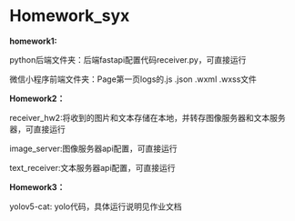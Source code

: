 # Homework_syx

**homework1:**

python后端文件夹：后端fastapi配置代码receiver.py，可直接运行

微信小程序前端文件夹：Page第一页logs的.js  .json .wxml .wxss文件



**Homework2：**

receiver_hw2:将收到的图片和文本存储在本地，并转存图像服务器和文本服务器，可直接运行

image_server:图像服务器api配置，可直接运行

text_receiver:文本服务器api配置，可直接运行



**Homework3：**

yolov5-cat: yolo代码，具体运行说明见作业文档